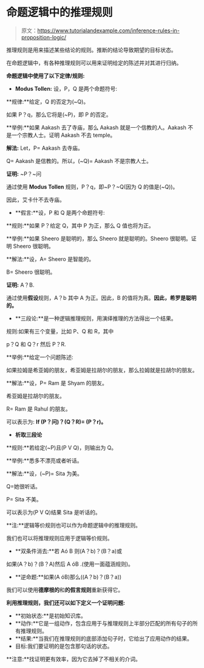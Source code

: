 # 命题逻辑中的推理规则

> 原文：<https://www.tutorialandexample.com/inference-rules-in-proposition-logic/>

推理规则是用来描述某些结论的规则。推断的结论导致期望的目标状态。

在命题逻辑中，有各种推理规则可以用来证明给定的陈述并对其进行归纳。

**命题逻辑中使用了以下定律/规则:**

*   **Modus Tollen:** 设，P，Q 是两个命题符号:

**规律:**给定，Q 的否定为(~Q)。

如果 P？q，那么它将是(~P)，即 P 的否定。

**举例:**如果 Aakash 去了寺庙，那么 Aakash 就是一个信教的人。Aakash 不是一个宗教人士。证明 Aakash 不去 temple。

**解法:** Let，P= Aakash 去寺庙。

Q= Aakash 是信教的。所以，(~Q)= Aakash 不是宗教人士。

**证明:** ~P？~问

通过使用 **Modus Tollen** 规则，P？q，即~P？~Q(因为 Q 的值是(~Q))。

因此，艾卡什不去寺庙。

*   **假言:**设，P 和 Q 是两个命题符号:

**规则:**如果 P？给定 Q，其中 P 为正，那么 Q 值也将为正。

**举例:**如果 Sheero 是聪明的，那么 Sheero 就是聪明的。Sheero 很聪明。证明 Sheero 很聪明。

**解法:**设，A= Sheero 是智能的。

B= Sheero 很聪明。

**证明:** A？B.

通过使用**假设**规则，A？b 其中 A 为正。因此，B 的值将为真。**因此，希罗是聪明的。**

*   **三段论:**是一种逻辑推理规则，用演绎推理的方法得出一个结果。

规则:如果有三个变量，比如 P、Q 和 R，其中

p？Q 和 Q？r 然后 P？R.

**举例:**给定一个问题陈述:

如果拉姆是希亚姆的朋友，希亚姆是拉胡尔的朋友，那么拉姆就是拉胡尔的朋友。

**解法:**设，P= Ram 是 Shyam 的朋友。

希亚姆是拉胡尔的朋友。

R= Ram 是 Rahul 的朋友。

可以表示为: **If (P？问)？(Q？R)= (P？r)。**

*   **析取三段论**

**规则:**若给定(~P)且(P V Q)，则输出为 Q。

**举例:**悉多不漂亮或者听话。

**解法:**设，(~P)= Sita 为美。

Q=她很听话。

P= Sita 不美。

可以表示为(P V Q)结果 Sita 是听话的。

**注:**逻辑等价规则也可以作为命题逻辑中的推理规则。

我们也可以将推理规则应用于逻辑等价规则。

*   **双条件消去:**若 Aó B 则(A？b)？(B？a)或

如果(A？b)？(B？A)然后 A óB .(使用一面蕴涵规则)。

*   **逆命题:**如果(A óB)那么((A？b)？(B？a))

我们可以使用**德摩根的**和**的假言规则**重新获得它。

**利用推理规则，我们还可以如下定义一个证明问题:**

*   **初始状态:**是初始知识库。
*   **动作:**它是一组动作，包含应用于与推理规则上半部分匹配的所有句子的所有推理规则。
*   **结果:**当我们在推理规则的底部添加句子时，它给出了应用动作的结果。
*   目标:我们要证明的是包含那句话的状态。

**注意:**找证明更有效率，因为它去掉了不相关的介词。